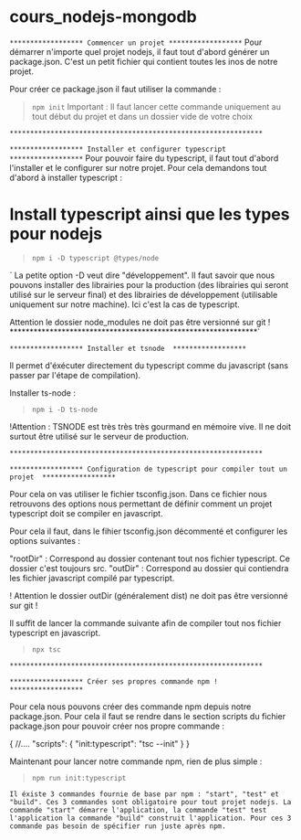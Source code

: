 # cours_nodejs-mongodb
`****************** Commencer un projet ******************`
Pour démarrer n'importe quel projet nodejs, il faut tout d'abord générer un package.json. C'est un petit fichier qui contient toutes les inos de notre projet.

Pour créer ce package.json il faut utiliser la commande :

> `npm init`
Important : Il faut lancer cette commande uniquement au tout début du projet et dans un dossier vide de votre choix

`**************************************************************`

`****************** Installer et configurer typescript  ******************`
Pour pouvoir faire du typescript, il faut tout d'abord l'installer et le configurer sur notre projet. Pour cela demandons tout d'abord à installer typescript :

# Install typescript ainsi que les types pour nodejs
> `npm i -D typescript @types/node`

`
La petite option -D veut dire "développement". Il faut savoir que nous pouvons installer des librairies pour la production (des librairies qui seront utilisé sur le serveur final) et des librairies de développement (utilisable uniquement sur notre machine). Ici c'est la cas de typescript.

Attention le dossier node_modules ne doit pas être versionné sur git !
`
`**************************************************************`

`****************** Installer et tsnode  ******************`

Il permet d'éxécuter directement du typescript comme du javascript (sans passer par l'étape de compilation).

Installer ts-node :

> `npm i -D ts-node`

!Attention : TSNODE est très très très gourmand en mémoire vive. Il ne doit surtout être utilisé sur le serveur de production.

`**************************************************************`

`****************** Configuration de typescript pour compiler tout un projet  ******************`


Pour cela on vas utiliser le fichier tsconfig.json. Dans ce fichier nous retrouvons des options nous permettant de définir comment un projet typescript doit se compiler en javascript.

Pour cela il faut, dans le fihier tsconfig.json décommenté et configurer les options suivantes :

"rootDir" : Correspond au dossier contenant tout nos fichier typescript. Ce dossier c'est toujours src.
"outDir" : Correspond au dossier qui contiendra les fichier javascript compilé par typescript.

! Attention le dossier outDir (généralement dist) ne doit pas être versionné sur git !

Il suffit de lancer la commande suivante afin de compiler tout nos fichier typescript en javascript.

> `npx tsc`


`**************************************************************`

`****************** Créer ses propres commande npm !  ******************`


Pour cela nous pouvons créer des commande npm depuis notre package.json. Pour cela il faut se rendre dans le section scripts du fichier package.json pour pouvoir créer nos propre commande :

{
  //....
  "scripts": {
    "init:typescript": "tsc --init"
  }
}

Maintenant pour lancer notre commande npm, rien de plus simple :

> `npm run init:typescript`

`Il éxiste 3 commandes fournie de base par npm : "start", "test" et "build". Ces 3 commandes sont obligatoire pour tout projet nodejs. La commande "start" démarre l'application, la commande "test" test l'application la commande "build" construit l'application. Pour ces 3 commande pas besoin de spécifier run juste après npm.`